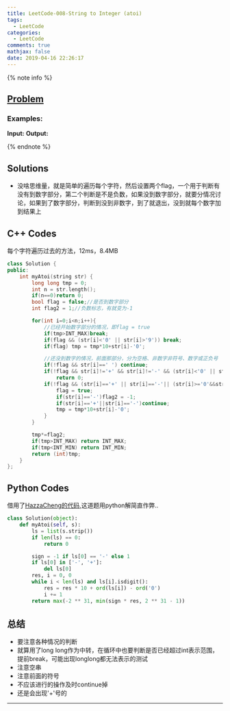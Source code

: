 ```yaml
---
title: LeetCode-008-String to Integer (atoi)
tags:
  - LeetCode
categories:
  - LeetCode
comments: true
mathjax: false
date: 2019-04-16 22:26:17
---
```


<meta name="referrer" content="no-referrer" />

{% note info %}
## [Problem]()   

### Examples:
**Input:**
**Output:**

{% endnote %}
<!--more-->

## Solutions
- 没啥思维量，就是简单的遍历每个字符，然后设置两个flag，一个用于判断有没有到数字部分，第二个判断是不是负数，如果没到数字部分，就要分情况讨论，如果到了数字部分，判断到没到非数字，到了就退出，没到就每个数字加到结果上


## C++ Codes
每个字符遍历过去的方法，12ms，8.4MB
```C++
class Solution {
public:
    int myAtoi(string str) {
        long long tmp = 0;
        int n = str.length();
        if(n==0)return 0;
        bool flag = false;//是否到数字部分
        int flag2 = 1;//负数标志，有就变为-1

        for(int i=0;i<n;i++){
            //已经开始数字部分的情况，即flag = true
            if(tmp>INT_MAX)break;
            if(flag && (str[i]<'0' || str[i]>'9')) break;
            if(flag) tmp = tmp*10+str[i]-'0';

            //还没到数字的情况，前面那部分，分为空格、非数字非符号、数字或正负号
            if(!flag && str[i]==' ') continue;
            if(!flag && str[i]!='+' && str[i]!='-' && (str[i]<'0' || str[i]>'9') )
                return 0;
            if(!flag && (str[i]=='+' || str[i]=='-'|| (str[i]>='0'&&str[i]<='9'))){
                flag = true;
                if(str[i]=='-')flag2 = -1;
                if(str[i]=='+'||str[i]=='-')continue;
                tmp = tmp*10+str[i]-'0';
            }
        }

        tmp*=flag2;
        if(tmp>INT_MAX) return INT_MAX;
        if(tmp<INT_MIN) return INT_MIN;
        return (int)tmp;
    }
};
```

## Python Codes
借用了[HazzaCheng的代码](http://chengfeng96.com/blog/2017/03/07/LeetCode-No-8-String-to-Integer-atoi/),这道题用python解简直作弊..
```python
class Solution(object):
    def myAtoi(self, s):
        ls = list(s.strip())
        if len(ls) == 0:
            return 0

        sign = -1 if ls[0] == '-' else 1
        if ls[0] in ['-', '+']:
            del ls[0]
        res, i = 0, 0
        while i < len(ls) and ls[i].isdigit():
            res = res * 10 + ord(ls[i]) - ord('0')
            i += 1
        return max(-2 ** 31, min(sign * res, 2 ** 31 - 1))
```

## 总结
- 要注意各种情况的判断
- 就算用了long long作为中转，在循环中也要判断是否已经超过int表示范围，提前break，可能出现longlong都无法表示的测试
- 注意空串
- 注意前面的符号
- 不应该进行的操作及时continue掉
- 还是会出现'+'号的

------
